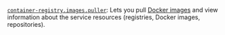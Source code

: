 [`container-registry.images.puller`](../../../../iam/concepts/access-control/roles.md#cr-images-puller): Lets you pull [Docker images](../../../../container-registry/concepts/registry.md) and view information about the service resources (registries, Docker images, repositories).
